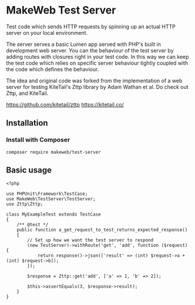# MakeWeb Test Server

Test code which sends HTTP requests by spinning up an actual HTTP server on your local environment.

The server serves a basic Lumen app served with PHP's built in development web server. You can the
behaviour of the test server by adding routes with closures right in your test code. In this way
we can keep the test code which relies on specific server behaviour tightly coupled with the code
which defines the behaviour.

The idea and original code was forked from the implementation of a web server for testing KiteTail's
Zttp library by Adam Wathan et al. Do check out Zttp, and KiteTail.

https://github.com/kitetail/zttp
https://kitetail.co/

## Installation

### Install with Composer

    composer require makeweb/test-server

## Basic usage

    <?php

    use PHPUnit\Framework\TestCase;
    use MakeWeb\TestServer\TestServer;
    use Zttp\Zttp;

    class MyExampleTest extends TestCase
    {
        /** @test */
        public function a_get_request_to_test_returns_expected_response()
        {
            // Set up how we want the test server to respond
            (new TestServer)->withRoute('get', 'add', function ($request) {
                return response()->json(['result' => (int) $request->a + (int) $request->b]);
            });

            $response = Zttp::get('add', ['a' => 1, 'b' => 2]);

            $this->assertEquals(3, $response->result);
        }
    }


